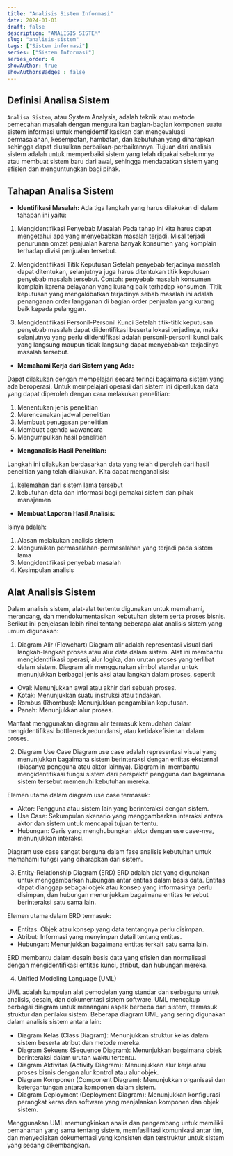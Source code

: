 ```yaml
---
title: "Analisis Sistem Informasi"
date: 2024-01-01
draft: false
description: "ANALISIS SISTEM"
slug: "analisis-sistem"
tags: ["Sistem informasi"]
series: ["Sistem Informasi"]
series_order: 4
showAuthor: true
showAuthorsBadges : false
---
```


## Definisi Analisa Sistem

`Analisa Sistem`, atau System Analysis, adalah teknik atau metode pemecahan masalah dengan menguraikan bagian-bagian komponen suatu sistem informasi untuk mengidentifikasikan dan mengevaluasi permasalahan, kesempatan, hambatan, dan kebutuhan yang diharapkan sehingga dapat diusulkan perbaikan-perbaikannya. Tujuan dari analisis sistem adalah untuk memperbaiki sistem yang telah dipakai sebelumnya atau membuat sistem baru dari awal, sehingga mendapatkan sistem yang efisien dan menguntungkan bagi pihak.

## Tahapan Analisa Sistem

+ **Identifikasi Masalah:** Ada tiga langkah yang harus dilakukan di dalam tahapan ini yaitu:

1. Mengidentifikasi Penyebab Masalah
Pada tahap ini kita harus dapat mengetahui apa yang menyebabkan masalah terjadi. Misal terjadi penurunan omzet penjualan karena banyak konsumen yang komplain terhadap divisi penjualan tersebut.

2. Mengidentifikasi Titik Keputusan
Setelah penyebab terjadinya masalah dapat ditentukan, selanjutnya juga harus ditentukan titik keputusan penyebab masalah tersebut.
Contoh: penyebab masalah konsumen komplain karena pelayanan yang kurang baik terhadap konsumen. Titik keputusan yang mengakibatkan terjadinya sebab masalah ini adalah penanganan order langganan di bagian order penjualan yang kurang baik kepada pelanggan.

3. Mengidentifikasi Personil-Personil Kunci
Setelah titik-titik keputusan penyebab masalah dapat diidentifikasi beserta lokasi terjadinya, maka selanjutnya yang perlu diidentifikasi adalah personil-personil kunci baik yang langsung maupun tidak langsung dapat menyebabkan terjadinya masalah tersebut.

+ **Memahami Kerja dari Sistem yang Ada:**

Dapat dilakukan dengan mempelajari secara terinci bagaimana sistem yang ada beroperasi. Untuk mempelajari operasi dari sistem ini diperlukan data yang dapat diperoleh dengan cara melakukan penelitian:

1. Menentukan jenis penelitian
2. Merencanakan jadwal penelitian
3. Membuat penugasan penelitian
4. Membuat agenda wawancara
5. Mengumpulkan hasil penelitian

+ **Menganalisis Hasil Penelitian:**  

Langkah ini dilakukan berdasarkan data yang telah diperoleh dari hasil penelitian yang telah dilakukan. Kita dapat menganalisis:

1. kelemahan dari sistem lama tersebut
2. kebutuhan data dan informasi bagi pemakai sistem dan pihak manajemen

+ **Membuat Laporan Hasil Analisis:** 

Isinya adalah:

1. Alasan melakukan analisis sistem
2. Menguraikan permasalahan-permasalahan yang terjadi pada sistem lama
2. Mengidentifikasi penyebab masalah
2. Kesimpulan analisis

## Alat Analisis Sistem

Dalam analisis sistem, alat-alat tertentu digunakan untuk memahami, merancang, dan mendokumentasikan kebutuhan sistem serta proses bisnis. Berikut ini penjelasan lebih rinci tentang beberapa alat analisis sistem yang umum digunakan:

1. Diagram Alir (Flowchart)
Diagram alir adalah representasi visual dari langkah-langkah proses atau alur data dalam sistem. Alat ini membantu mengidentifikasi operasi, alur logika, dan urutan proses yang terlibat dalam sistem. Diagram alir menggunakan simbol standar untuk menunjukkan berbagai jenis aksi atau langkah dalam proses, seperti:

+ Oval: Menunjukkan awal atau akhir dari sebuah proses.
+ Kotak: Menunjukkan suatu instruksi atau tindakan.
+ Rombus (Rhombus): Menunjukkan pengambilan keputusan.
+ Panah: Menunjukkan alur proses.

Manfaat menggunakan diagram alir termasuk kemudahan dalam mengidentifikasi bottleneck,redundansi, atau ketidakefisienan dalam proses.

2. Diagram Use Case
Diagram use case adalah representasi visual yang menunjukkan bagaimana sistem berinteraksi dengan entitas eksternal (biasanya pengguna atau aktor lainnya). Diagram ini membantu mengidentifikasi fungsi sistem dari perspektif pengguna dan bagaimana sistem tersebut memenuhi kebutuhan mereka.

Elemen utama dalam diagram use case termasuk:

+ Aktor: Pengguna atau sistem lain yang berinteraksi dengan sistem.
+ Use Case: Sekumpulan skenario yang menggambarkan interaksi antara aktor dan sistem untuk mencapai tujuan tertentu.
+ Hubungan: Garis yang menghubungkan aktor dengan use case-nya, menunjukkan interaksi.

Diagram use case sangat berguna dalam fase analisis kebutuhan untuk memahami fungsi yang diharapkan dari sistem.

3. Entity-Relationship Diagram (ERD)
ERD adalah alat yang digunakan untuk menggambarkan hubungan antar entitas dalam basis data. Entitas dapat dianggap sebagai objek atau konsep yang informasinya perlu disimpan, dan hubungan menunjukkan bagaimana entitas tersebut berinteraksi satu sama lain.

Elemen utama dalam ERD termasuk:

+ Entitas: Objek atau konsep yang data tentangnya perlu disimpan.
+ Atribut: Informasi yang menyimpan detail tentang entitas.
+ Hubungan: Menunjukkan bagaimana entitas terkait satu sama lain.

ERD membantu dalam desain basis data yang efisien dan normalisasi dengan mengidentifikasi entitas kunci, atribut, dan hubungan mereka.

4. Unified Modeling Language (UML)

UML adalah kumpulan alat pemodelan yang standar dan serbaguna untuk analisis, desain, dan dokumentasi sistem software. UML mencakup berbagai diagram untuk menangani aspek berbeda dari sistem, termasuk struktur dan perilaku sistem. Beberapa diagram UML yang sering digunakan dalam analisis sistem antara lain:

+ Diagram Kelas (Class Diagram): Menunjukkan struktur kelas dalam sistem beserta atribut dan metode mereka.
+ Diagram Sekuens (Sequence Diagram): Menunjukkan bagaimana objek berinteraksi dalam urutan waktu tertentu.
+ Diagram Aktivitas (Activity Diagram): Menunjukkan alur kerja atau proses bisnis dengan alur kontrol atau alur objek.
+ Diagram Komponen (Component Diagram): Menunjukkan organisasi dan ketergantungan antara komponen dalam sistem.
+ Diagram Deployment (Deployment Diagram): Menunjukkan konfigurasi perangkat keras dan software yang menjalankan komponen dan objek sistem.

Menggunakan UML memungkinkan analis dan pengembang untuk memiliki pemahaman yang sama tentang sistem, memfasilitasi komunikasi antar tim, dan menyediakan dokumentasi yang konsisten dan terstruktur untuk sistem yang sedang dikembangkan.

